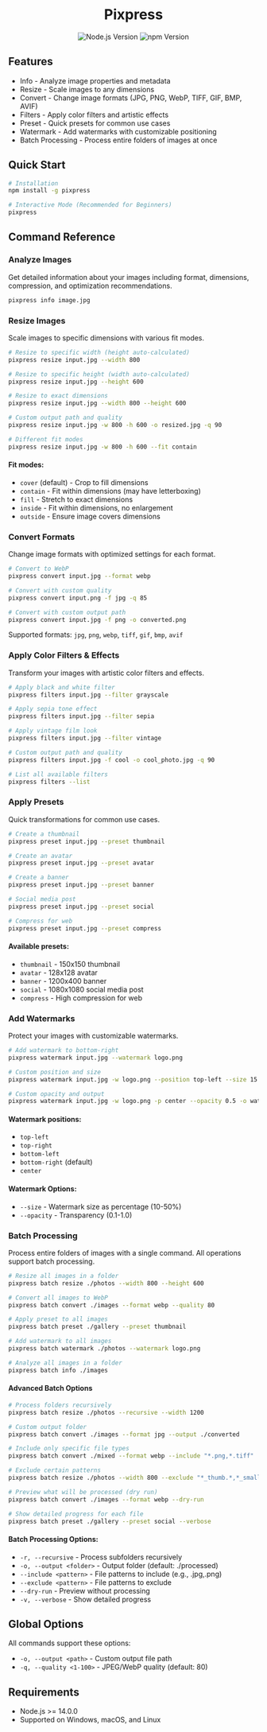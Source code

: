 <h1 align="center">Pixpress</h1>

<p align="center">
  <img src="https://img.shields.io/badge/node-%3E%3D14.0.0-339933?style=flat&logo=node.js&logoColor=white" alt="Node.js Version">
  <img src="https://img.shields.io/npm/v/chess-arena?style=flat&logo=npm&logoColor=white&color=cb3837" alt="npm Version">
</p>

## Features

- Info - Analyze image properties and metadata
- Resize - Scale images to any dimensions
- Convert - Change image formats (JPG, PNG, WebP, TIFF, GIF, BMP, AVIF)
- Filters - Apply color filters and artistic effects
- Preset - Quick presets for common use cases
- Watermark - Add watermarks with customizable positioning
- Batch Processing - Process entire folders of images at once

## Quick Start

```bash
# Installation
npm install -g pixpress

# Interactive Mode (Recommended for Beginners)
pixpress
```

## Command Reference

### Analyze Images

Get detailed information about your images including format, dimensions, compression, and optimization recommendations.

```bash
pixpress info image.jpg
```

### Resize Images

Scale images to specific dimensions with various fit modes.

```bash
# Resize to specific width (height auto-calculated)
pixpress resize input.jpg --width 800

# Resize to specific height (width auto-calculated)
pixpress resize input.jpg --height 600

# Resize to exact dimensions
pixpress resize input.jpg --width 800 --height 600

# Custom output path and quality
pixpress resize input.jpg -w 800 -h 600 -o resized.jpg -q 90

# Different fit modes
pixpress resize input.jpg -w 800 -h 600 --fit contain
```

#### Fit modes:

- `cover` (default) - Crop to fill dimensions
- `contain` - Fit within dimensions (may have letterboxing)
- `fill` - Stretch to exact dimensions
- `inside` - Fit within dimensions, no enlargement
- `outside` - Ensure image covers dimensions

### Convert Formats

Change image formats with optimized settings for each format.

```bash
# Convert to WebP
pixpress convert input.jpg --format webp

# Convert with custom quality
pixpress convert input.png -f jpg -q 85

# Convert with custom output path
pixpress convert input.jpg -f png -o converted.png
```

Supported formats: `jpg`, `png`, `webp`, `tiff`, `gif`, `bmp`, `avif`

### Apply Color Filters & Effects

Transform your images with artistic color filters and effects.

```bash
# Apply black and white filter
pixpress filters input.jpg --filter grayscale

# Apply sepia tone effect
pixpress filters input.jpg --filter sepia

# Apply vintage film look
pixpress filters input.jpg --filter vintage

# Custom output path and quality
pixpress filters input.jpg -f cool -o cool_photo.jpg -q 90

# List all available filters
pixpress filters --list
```

### Apply Presets

Quick transformations for common use cases.

```bash
# Create a thumbnail
pixpress preset input.jpg --preset thumbnail

# Create an avatar
pixpress preset input.jpg --preset avatar

# Create a banner
pixpress preset input.jpg --preset banner

# Social media post
pixpress preset input.jpg --preset social

# Compress for web
pixpress preset input.jpg --preset compress
```

#### Available presets:

- `thumbnail` - 150x150 thumbnail
- `avatar` - 128x128 avatar
- `banner` - 1200x400 banner
- `social` - 1080x1080 social media post
- `compress` - High compression for web

### Add Watermarks

Protect your images with customizable watermarks.

```bash
# Add watermark to bottom-right
pixpress watermark input.jpg --watermark logo.png

# Custom position and size
pixpress watermark input.jpg -w logo.png --position top-left --size 15

# Custom opacity and output
pixpress watermark input.jpg -w logo.png -p center --opacity 0.5 -o watermarked.jpg
```

#### Watermark positions:

- `top-left`
- `top-right`
- `bottom-left`
- `bottom-right` (default)
- `center`

#### Watermark Options:

- `--size` - Watermark size as percentage (10-50%)
- `--opacity` - Transparency (0.1-1.0)

### Batch Processing

Process entire folders of images with a single command. All operations support batch processing.

```bash
# Resize all images in a folder
pixpress batch resize ./photos --width 800 --height 600

# Convert all images to WebP
pixpress batch convert ./images --format webp --quality 80

# Apply preset to all images
pixpress batch preset ./gallery --preset thumbnail

# Add watermark to all images
pixpress batch watermark ./photos --watermark logo.png

# Analyze all images in a folder
pixpress batch info ./images
```

#### Advanced Batch Options

```bash
# Process folders recursively
pixpress batch resize ./photos --recursive --width 1200

# Custom output folder
pixpress batch convert ./images --format jpg --output ./converted

# Include only specific file types
pixpress batch convert ./mixed --format webp --include "*.png,*.tiff"

# Exclude certain patterns
pixpress batch resize ./photos --width 800 --exclude "*_thumb.*,*_small.*"

# Preview what will be processed (dry run)
pixpress batch convert ./images --format webp --dry-run

# Show detailed progress for each file
pixpress batch preset ./gallery --preset social --verbose
```

#### Batch Processing Options:

- `-r, --recursive` - Process subfolders recursively
- `-o, --output <folder>` - Output folder (default: ./processed)
- `--include <pattern>` - File patterns to include (e.g., .jpg,.png)
- `--exclude <pattern>` - File patterns to exclude
- `--dry-run` - Preview without processing
- `-v, --verbose` - Show detailed progress

## Global Options

All commands support these options:

- `-o, --output <path>` - Custom output file path
- `-q, --quality <1-100>` - JPEG/WebP quality (default: 80)

## Requirements

- Node.js >= 14.0.0
- Supported on Windows, macOS, and Linux
